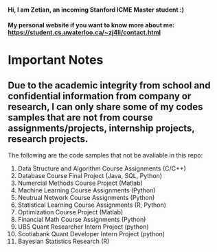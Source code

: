 #### Hi, I am Zetian, an incoming Stanford ICME Master student :)
#### My personal website if you want to know more about me: https://student.cs.uwaterloo.ca/~zj4li/contact.html

# Important Notes
## Due to the academic integrity from school and confidential information from company or research, I can only share some of my codes samples that are not from course assignments/projects, internship projects, research projects.

The following are the code samples that not be avaliable in this repo:

1. Data Structure and Algorithm Course Assignments (C/C++)
2. Database Course Final Project (Java, SQL, Python)
3. Numercial Methods Course Project (Matlab)
4. Machine Learning Course Assignments (Python)
5. Neutrual Network Course Assignments (Python)
6. Statistical Learning Course Assignments (R, Python)
7. Optimization Course Project (Matlab)
8. Financial Math Course Assignments (Python)
9. UBS Quant Researcher Intern Project (python)
10. Scotiabank Quant Developer Intern Project (python)
11. Bayesian Statistics Research (R)

